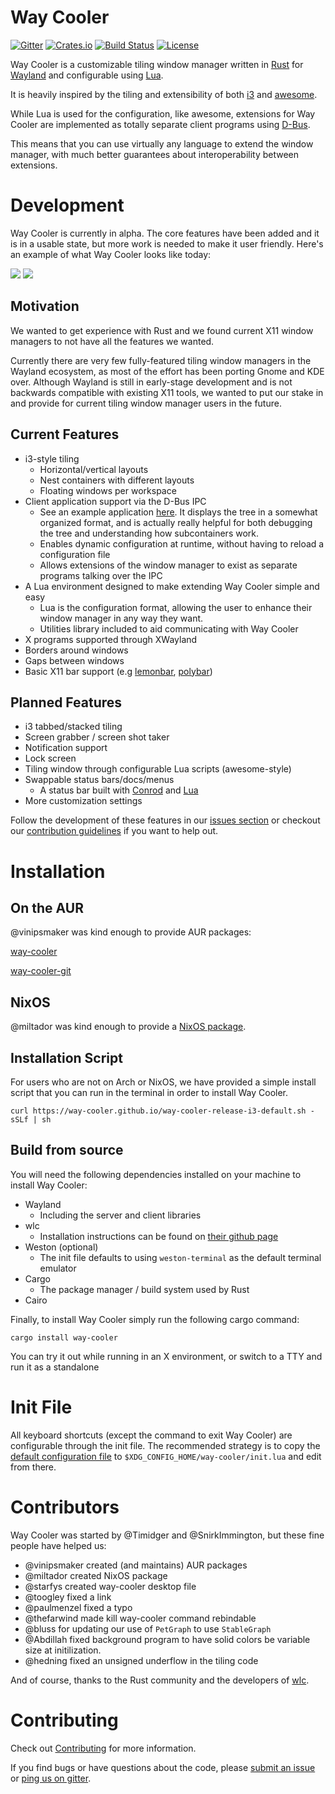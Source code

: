 # Way Cooler

[![Gitter](https://badges.gitter.im/way-cooler/way-cooler.svg)](https://gitter.im/way-cooler/way-cooler?utm_source=badge&utm_medium=badge&utm_campaign=pr-badge)
[![Crates.io](https://img.shields.io/crates/v/way-cooler.svg)](https://crates.io/crates/way-cooler)
[![Build Status](https://travis-ci.org/way-cooler/way-cooler.svg?branch=master)](https://travis-ci.org/way-cooler/way-cooler)
[![License](https://img.shields.io/badge/license-MIT-blue.svg)](https://github.com/way-cooler/way-cooler/)

Way Cooler is a customizable tiling window manager written in [Rust][] for [Wayland][wayland] and configurable using [Lua][].

It is heavily inspired by the tiling and extensibility of both [i3][] and [awesome][].

While Lua is used for the configuration, like awesome, extensions for Way Cooler are implemented as totally separate client programs using [D-Bus][].

This means that you can use virtually any language to extend the window manager, with much better guarantees about interoperability between extensions.

# Development

Way Cooler is currently in alpha. The core features have been added and it is in a usable state, but more work is needed to
make it user friendly. Here's an example of what Way Cooler looks like today:


[![](http://imgur.com/A3V5x28.png)](http://imgur.com/A3V5x28.png)
[![](http://i.imgur.com/e89P4hw.png)](http://i.imgur.com/e89P4hw.png)

## Motivation

We wanted to get experience with Rust and we found current X11 window managers to not have all the features we wanted.

Currently there are very few fully-featured tiling window managers in the Wayland ecosystem, as most of the effort has been porting Gnome and KDE over. Although Wayland is still in early-stage development
and is not backwards compatible with existing X11 tools, we wanted to put our stake in and provide for current tiling window manager users in the future.


## Current Features
- i3-style tiling
  * Horizontal/vertical layouts
  * Nest containers with different layouts
  * Floating windows per workspace
- Client application support via the D-Bus IPC
  * See an example application [here](https://github.com/way-cooler/Way-Cooler-Example-Clients). It displays the tree in a somewhat organized format, and is actually really helpful for both debugging the tree and understanding how subcontainers work.
  * Enables dynamic configuration at runtime, without having to reload a configuration file
  * Allows extensions of the window manager to exist as separate programs talking over the IPC
- A Lua environment designed to make extending Way Cooler simple and easy
  * Lua is the configuration format, allowing the user to enhance their window manager in any way they want.
  * Utilities library included to aid communicating with Way Cooler
- X programs supported through XWayland
- Borders around windows
- Gaps between windows
- Basic X11 bar support (e.g [lemonbar][], [polybar][])

## Planned Features

- i3 tabbed/stacked tiling
- Screen grabber / screen shot taker
- Notification support
- Lock screen
- Tiling window through configurable Lua scripts (awesome-style)
- Swappable status bars/docs/menus
  * A status bar built with [Conrod](https://github.com/PistonDevelopers/conrod) and [Lua][]
- More customization settings

Follow the development of these features in our [issues section] or checkout our [contribution guidelines](#Contributing) if you want to help out.

# Installation

## On the AUR

@vinipsmaker was kind enough to provide AUR packages:

[way-cooler][way-cooler-aur]

[way-cooler-git][way-cooler-git-aur]

## NixOS

@miltador was kind enough to provide a [NixOS package](https://github.com/NixOS/nixpkgs/blob/master/pkgs/applications/window-managers/way-cooler/default.nix).

## Installation Script

For users who are not on Arch or NixOS, we have provided a simple install script that you can run in the terminal in order to install Way Cooler.

```
curl https://way-cooler.github.io/way-cooler-release-i3-default.sh -sSLf | sh
```

## Build from source

You will need the following dependencies installed on your machine to install Way Cooler:
- Wayland
  * Including the server and client libraries
- wlc
  * Installation instructions can be found on [their github page](https://github.com/Cloudef/wlc)
- Weston (optional)
  * The init file defaults to using `weston-terminal` as the default terminal emulator
- Cargo
  * The package manager / build system used by Rust
- Cairo

Finally, to install Way Cooler simply run the following cargo command:

```shell
cargo install way-cooler
```

You can try it out while running in an X environment, or switch to a TTY and run it as a standalone

# Init File

All keyboard shortcuts (except the command to exit Way Cooler) are configurable through the init file. The recommended strategy is to copy the [default configuration file](https://github.com/way-cooler/way-cooler/blob/master/config/init.lua) to `$XDG_CONFIG_HOME/way-cooler/init.lua` and edit from there.

# Contributors
Way Cooler was started by @Timidger and @SnirkImmington, but these fine people have helped us:

- @vinipsmaker created (and maintains) AUR packages
- @miltador created NixOS package
- @starfys created way-cooler desktop file
- @toogley fixed a link
- @paulmenzel fixed a typo
- @thefarwind made kill way-cooler command rebindable
- @bluss for updating our use of `PetGraph` to use `StableGraph`
- @Abdillah fixed background program to have solid colors be variable size at initilization.
- @hedning fixed an unsigned underflow in the tiling code

And of course, thanks to the Rust community and the developers of [wlc].

# Contributing
Check out [Contributing](Contributing.md) for more information.

If you find bugs or have questions about the code, please [submit an issue] or [ping us on gitter][gitter].

[Rust]: https://www.rust-lang.org
[wayland]: https://wayland.freedesktop.org/
[Lua]: https://lua.org/
[wlc]: https://github.com/Cloudef/wlc
[i3]: i3wm.org
[D-Bus]: https://www.freedesktop.org/wiki/Software/dbus/
[awesome]: https://awesomewm.org/
[polybar]: https://github.com/jaagr/polybar
[lemonbar]: https://github.com/LemonBoy/bar
[issues section]: https://github.com/Immington-Industries/way-cooler/issues
[submit an issue]: https://github.com/Immington-Industries/way-cooler/issues/new
[gitter]: https://gitter.im/Immington-Industries/way-cooler?utm_source=badge&utm_medium=badge&utm_campaign=pr-badge&utm_content=badge
[way-cooler-aur]: https://aur.archlinux.org/packages/way-cooler/
[way-cooler-git-aur]: https://aur.archlinux.org/packages/way-cooler-git/
